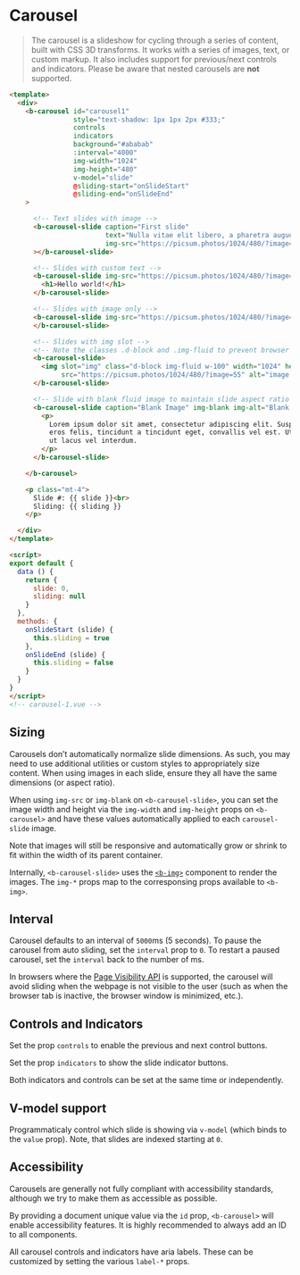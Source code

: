 # Carousel

>  The carousel is a slideshow for cycling through a series of content, built with CSS 3D transforms.
It works with a series of images, text, or custom markup. It also includes support for previous/next
controls and indicators. Please be aware that nested carousels are **not** supported.

```html
<template>
  <div>
    <b-carousel id="carousel1"
                style="text-shadow: 1px 1px 2px #333;"
                controls
                indicators
                background="#ababab"
                :interval="4000"
                img-width="1024"
                img-height="480"
                v-model="slide"
                @sliding-start="onSlideStart"
                @sliding-end="onSlideEnd"
    >

      <!-- Text slides with image -->
      <b-carousel-slide caption="First slide"
                        text="Nulla vitae elit libero, a pharetra augue mollis interdum."
                        img-src="https://picsum.photos/1024/480/?image=52"
      ></b-carousel-slide>

      <!-- Slides with custom text -->
      <b-carousel-slide img-src="https://picsum.photos/1024/480/?image=54">
        <h1>Hello world!</h1>
      </b-carousel-slide>

      <!-- Slides with image only -->
      <b-carousel-slide img-src="https://picsum.photos/1024/480/?image=58">
      </b-carousel-slide>

      <!-- Slides with img slot -->
      <!-- Note the classes .d-block and .img-fluid to prevent browser default image alignment -->
      <b-carousel-slide>
        <img slot="img" class="d-block img-fluid w-100" width="1024" height="480"
             src="https://picsum.photos/1024/480/?image=55" alt="image slot">
      </b-carousel-slide>

      <!-- Slide with blank fluid image to maintain slide aspect ratio -->
      <b-carousel-slide caption="Blank Image" img-blank img-alt="Blank image">
        <p>
          Lorem ipsum dolor sit amet, consectetur adipiscing elit. Suspendisse
          eros felis, tincidunt a tincidunt eget, convallis vel est. Ut pellentesque
          ut lacus vel interdum.
        </p>
      </b-carousel-slide>

    </b-carousel>

    <p class="mt-4">
      Slide #: {{ slide }}<br>
      Sliding: {{ sliding }}
    </p>

  </div>
</template>

<script>
export default {
  data () {
    return {
      slide: 0,
      sliding: null
    }
  },
  methods: {
    onSlideStart (slide) {
      this.sliding = true
    },
    onSlideEnd (slide) {
      this.sliding = false
    }
  }
}
</script>
<!-- carousel-1.vue -->
```


## Sizing
Carousels don’t automatically normalize slide dimensions. As such, you may need to use
additional utilities or custom styles to appropriately size content. When using images
in each slide, ensure they all have the same dimensions (or aspect ratio).

When using `img-src` or `img-blank` on `<b-carousel-slide>`, you can set the image
width and height via the `img-width` and `img-height` props on `<b-carousel>` and
have these values automatically applied to each `carousel-slide` image.

Note that images will still be responsive and automatically grow or shrink to fit
within the width of its parent container.

Internally, `<b-carousel-slide>` uses the [`<b-img>`](/docs/components/image)
component to render the images. The `img-*` props map to the corresponsing props
available to `<b-img>`.


## Interval
Carousel defaults to an interval of `5000`ms (5 seconds). To pause the carousel from
auto sliding, set the `interval` prop to `0`. To restart a paused carousel, set the
`interval` back to the number of ms.

In browsers where the [Page Visibility API](https://www.w3.org/TR/page-visibility/)
is supported, the carousel will avoid sliding when the webpage is not visible to
the user (such as when the browser tab is inactive, the browser window is minimized, etc.).


## Controls and Indicators
Set the prop `controls` to enable the previous and next control buttons.

Set the prop `indicators` to show the slide indicator buttons.

Both indicators and controls can be set at the same time or independently.


## V-model support
Programmaticaly control which slide is showing via `v-model` (which binds to the
`value` prop). Note, that slides are indexed starting at `0`.


## Accessibility
Carousels are generally not fully compliant with accessibility standards, although
we try to make them as accessible as possible.

By providing a document unique value via the `id` prop, `<b-carousel>` will enable
accessibility features. It is highly recommended to always add an ID to all components.

All carousel controls and indicators have aria labels. These can be customized by
setting the various `label-*` props.

<!-- Component reference added automatically from component package.json -->
